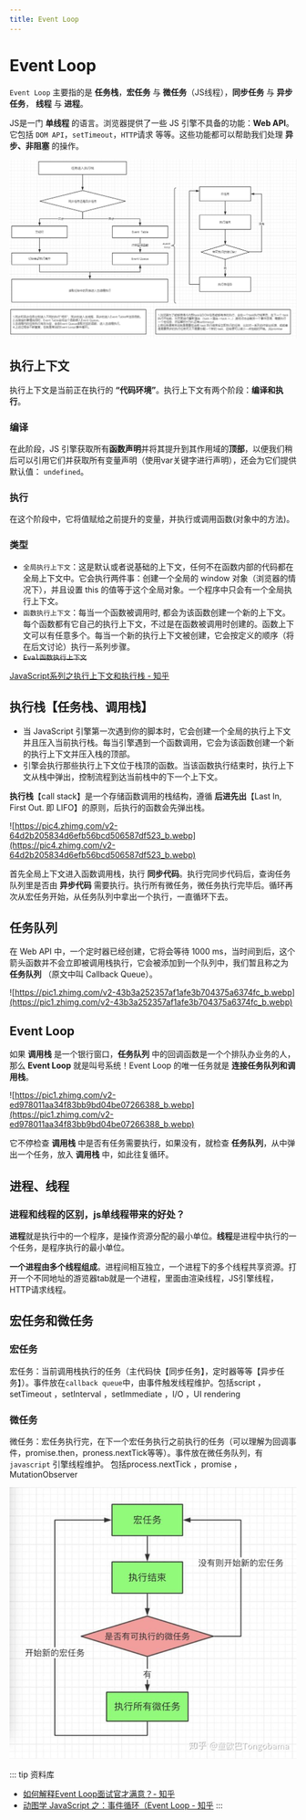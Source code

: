 ```yaml
---
title: Event Loop
---
```


# Event Loop
`Event Loop` 主要指的是 **任务栈**，**宏任务** 与 **微任务**（JS线程），**同步任务** 与 **异步任务**， **线程** 与 **进程**。

JS是一门 **单线程** 的语言。浏览器提供了一些 JS 引擎不具备的功能：**Web API**。它包括 `DOM API`，`setTimeout`，`HTTP`请求 等等。这些功能都可以帮助我们处理 **异步、非阻塞** 的操作。

![Event Loop](./images/eventloop2.png)

## 执行上下文
执行上下文是当前正在执行的 **“代码环境”**。执行上下文有两个阶段：**编译和执行**。

### 编译
在此阶段，JS 引擎获取所有**函数声明**并将其提升到其作用域的**顶部**，以便我们稍后可以引用它们并获取所有变量声明（使用var关键字进行声明），还会为它们提供默认值： `undefined`。

### 执行
在这个阶段中，它将值赋给之前提升的变量，并执行或调用函数(对象中的方法)。

### 类型
- `全局执行上下文`：这是默认或者说基础的上下文，任何不在函数内部的代码都在全局上下文中。它会执行两件事：创建一个全局的 window 对象（浏览器的情况下），并且设置 this 的值等于这个全局对象。一个程序中只会有一个全局执行上下文。
- `函数执行上下文`：每当一个函数被调用时, 都会为该函数创建一个新的上下文。每个函数都有它自己的执行上下文，不过是在函数被调用时创建的。函数上下文可以有任意多个。每当一个新的执行上下文被创建，它会按定义的顺序（将在后文讨论）执行一系列步骤。
- ~~`Eval函数执行上下文`~~

[JavaScript系列之执行上下文和执行栈 - 知乎](https://zhuanlan.zhihu.com/p/68799915)

## 执行栈【任务栈、调用栈】
- 当 JavaScript 引擎第一次遇到你的脚本时，它会创建一个全局的执行上下文并且压入当前执行栈。每当引擎遇到一个函数调用，它会为该函数创建一个新的执行上下文并压入栈的顶部。
- 引擎会执行那些执行上下文位于栈顶的函数。当该函数执行结束时，执行上下文从栈中弹出，控制流程到达当前栈中的下一个上下文。

**执行栈**【call stack】是一个存储函数调用的栈结构，遵循 **后进先出**【Last In, First Out. 即 LIFO】的原则，后执行的函数会先弹出栈。

![https://pic4.zhimg.com/v2-64d2b205834d6efb56bcd506587df523_b.webp](https://pic4.zhimg.com/v2-64d2b205834d6efb56bcd506587df523_b.webp)

首先全局上下文进入函数调用栈，执行 **同步代码**。执行完同步代码后，查询任务队列里是否由 **异步代码** 需要执行。执行所有微任务，微任务执行完毕后。循环再次从宏任务开始，从任务队列中拿出一个执行，一直循环下去。

## 任务队列
在 Web API 中，一个定时器已经创建，它将会等待 1000 ms，当时间到后，这个箭头函数并不会立即被调用栈执行，它会被添加到一个队列中，我们暂且称之为 **任务队列** （原文中叫 Callback Queue）。

![https://pic1.zhimg.com/v2-43b3a252357af1afe3b704375a6374fc_b.webp](https://pic1.zhimg.com/v2-43b3a252357af1afe3b704375a6374fc_b.webp)

## Event Loop
如果 **调用栈** 是一个银行窗口，**任务队列** 中的回调函数是一个个排队办业务的人，那么 **Event Loop** 就是叫号系统！Event Loop 的唯一任务就是 **连接任务队列和调用栈**。

![https://pic1.zhimg.com/v2-ed978011aa34f83bb9bd04be07266388_b.webp](https://pic1.zhimg.com/v2-ed978011aa34f83bb9bd04be07266388_b.webp)

它不停检查 **调用栈** 中是否有任务需要执行，如果没有，就检查 **任务队列**，从中弹出一个任务，放入 **调用栈** 中，如此往复循环。

## 进程、线程
### 进程和线程的区别，js单线程带来的好处？
**进程**就是执行中的一个程序，是操作资源分配的最小单位。**线程**是进程中执行的一个任务，是程序执行的最小单位。

**一个进程由多个线程组成**。进程间相互独立，一个进程下的多个线程共享资源。打开一个不同地址的游览器tab就是一个进程，里面由渲染线程，JS引擎线程，HTTP请求线程。

## 宏任务和微任务

### 宏任务
宏任务：当前调用栈执行的任务（主代码快【同步任务】，定时器等等【异步任务】）。事件放在`callback queue`中，由事件触发线程维护。包括script ， setTimeout ，setInterval ，setImmediate ，I/O ，UI rendering

### 微任务
微任务：宏任务执行完，在下一个宏任务执行之前执行的任务（可以理解为回调事件，promise.then，proness.nextTick等等）。事件放在微任务队列，有 `javascript` 引擎线程维护。
包括process.nextTick ，promise ，MutationObserver

![宏任务和微任务](./images/task.jpg)

::: tip 资料库 
* [如何解释Event Loop面试官才满意？- 知乎](https://zhuanlan.zhihu.com/p/72507900)
* [动图学 JavaScript 之：事件循环（Event Loop - 知乎](https://zhuanlan.zhihu.com/p/101165696)
:::